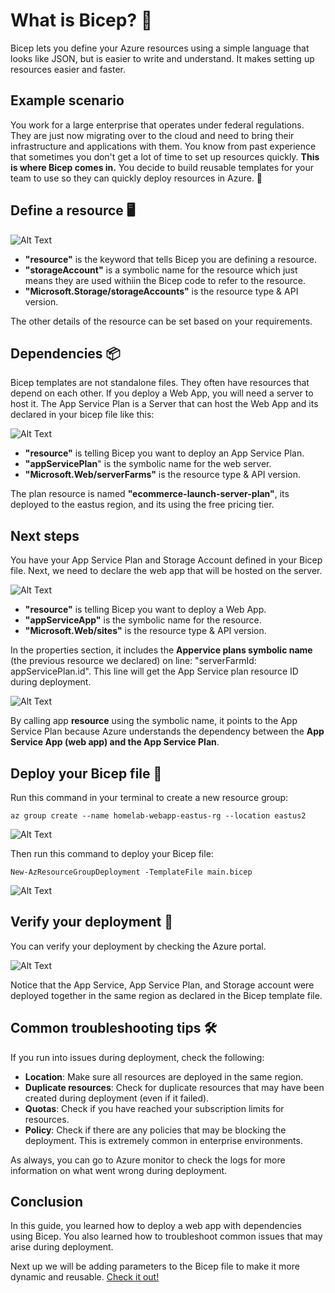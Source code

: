 # What is Bicep? 🦾

Bicep lets you define your Azure resources using a simple language that looks like JSON, but is easier to write and understand. It makes setting up resources easier and faster. 

## Example scenario

You work for a large enterprise that operates under federal regulations. They are just now migrating over to the cloud and need to bring their infrastructure and applications with them. You know from past experience that sometimes you don't get a lot of time to set up resources quickly. **This is where Bicep comes in.** You decide to build reusable templates for your team to use so they can quickly deploy resources in Azure. 🛫

## Define a resource 🖥️
![Alt Text](https://i.imgur.com/O5AZ07N.png)
+ **"resource"** is the keyword that tells Bicep you are defining a resource.
+ **"storageAccount"** is a symbolic name for the resource which just means they are used withiin the Bicep code to refer to the resource. 
+ **"Microsoft.Storage/storageAccounts"** is the resource type & API version.

The other details of the resource can be set based on your requirements. 

## Dependencies 📦

Bicep templates are not standalone files. They often have resources that depend on each other. If you deploy a Web App, you will need a server to host it. The App Service Plan is a Server that can host the Web App and its declared in your bicep file like this:

![Alt Text](https://i.imgur.com/tUvs3jT.png)
+ **"resource"** is telling Bicep you want to deploy an App Service Plan.
+ **"appServicePlan**" is the symbolic name for the web server. 
+ **"Microsoft.Web/serverFarms"** is the resource type & API version.

The plan resource is named **"ecommerce-launch-server-plan"**, its deployed to the eastus region, and its using the free pricing tier.

## Next steps
You have your App Service Plan and Storage Account defined in your Bicep file. Next, we need to declare the web app that will be hosted on the server. 

![Alt Text](https://i.imgur.com/yveqMnm.png)
+ **"resource"** is telling Bicep you want to deploy a Web App.
+ **"appServiceApp"** is the symbolic name for the resource.
+ **"Microsoft.Web/sites"** is the resource type & API version.


In the properties section, it includes the **Appervice plans symbolic name** (the previous resource we declared) on line: "serverFarmId: appServicePlan.id". This line will get the App Service plan resource ID during deployment. 

![Alt Text](https://i.imgur.com/4qfsIJe.png)

By calling app **resource** using the symbolic name, it points to the App Service Plan because Azure understands the dependency between the **App Service App (web app) and the App Service Plan**.

## Deploy your Bicep file 🚀

Run this command in your terminal to create a new resource group:
```
az group create --name homelab-webapp-eastus-rg --location eastus2
```

![Alt Text](https://i.imgur.com/PPVTIG7.png)

Then run this command to deploy your Bicep file:
```
New-AzResourceGroupDeployment -TemplateFile main.bicep
```

![Alt Text](https://i.imgur.com/DXRdrgn.png)

## Verify your deployment 🧐

You can verify your deployment by checking the Azure portal.

![Alt Text](https://i.imgur.com/seREQzD.png)

Notice that the App Service, App Service Plan, and Storage account were deployed together in the same region as declared in the Bicep template file. 

## Common troubleshooting tips 🛠   

If you run into issues during deployment, check the following:
+ **Location**: Make sure all resources are deployed in the same region.
+ **Duplicate resources**: Check for duplicate resources that may have been created during deployment (even if it failed).
+ **Quotas**: Check if you have reached your subscription limits for resources.
+ **Policy**: Check if there are any policies that may be blocking the deployment. This is extremely common in enterprise environments. 

As always, you can go to Azure monitor to check the logs for more information on what went wrong during deployment.

## Conclusion 
In this guide, you learned how to deploy a web app with dependencies using Bicep. You also learned how to troubleshoot common issues that may arise during deployment.

Next up we will be adding parameters to the Bicep file to make it more dynamic and reusable. [Check it out!](./ParametersGuide.md)